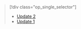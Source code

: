 > [!div class="op_single_selector"]
> * [Update 2](../articles/storsimple/storsimple-deployment-walkthrough-gov-u2.md)
> * [Update 1](../articles/storsimple/storsimple-deployment-walkthrough-gov.md)
> 
> 


